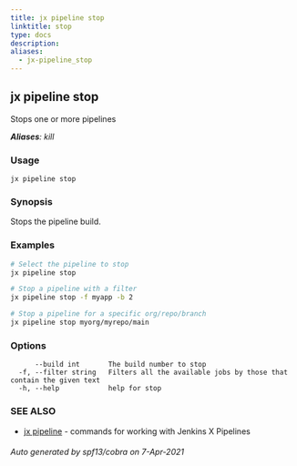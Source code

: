 ```yaml
---
title: jx pipeline stop
linktitle: stop
type: docs
description: 
aliases:
  - jx-pipeline_stop
---
```


## jx pipeline stop

Stops one or more pipelines

***Aliases**: kill*

### Usage

```
jx pipeline stop
```

### Synopsis

Stops the pipeline build.

### Examples

  ```bash
  # Select the pipeline to stop
  jx pipeline stop
  
  # Stop a pipeline with a filter
  jx pipeline stop -f myapp -b 2
  
  # Stop a pipeline for a specific org/repo/branch
  jx pipeline stop myorg/myrepo/main

  ```
### Options

```
      --build int       The build number to stop
  -f, --filter string   Filters all the available jobs by those that contain the given text
  -h, --help            help for stop
```

### SEE ALSO

* [jx pipeline](..)	 - commands for working with Jenkins X Pipelines

###### Auto generated by spf13/cobra on 7-Apr-2021
